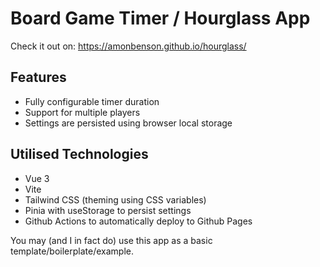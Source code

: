 # Board Game Timer / Hourglass App

Check it out on: https://amonbenson.github.io/hourglass/

## Features
- Fully configurable timer duration
- Support for multiple players
- Settings are persisted using browser local storage

## Utilised Technologies
- Vue 3
- Vite
- Tailwind CSS (theming using CSS variables)
- Pinia with useStorage to persist settings
- Github Actions to automatically deploy to Github Pages

You may (and I in fact do) use this app as a basic template/boilerplate/example.
